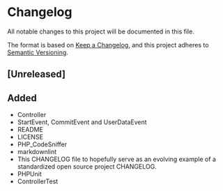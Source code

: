 # Changelog

All notable changes to this project will be documented in this file.

The format is based on [Keep a Changelog](https://keepachangelog.com/en/1.0.0/),
and this project adheres to [Semantic Versioning](https://semver.org/spec/v2.0.0.html).

## [Unreleased]

## Added

- Controller
- StartEvent, CommitEvent and UserDataEvent
- README
- LICENSE
- PHP_CodeSniffer
- markdownlint
- This CHANGELOG file to hopefully serve as an evolving example of
  a standardized open source project CHANGELOG.
- PHPUnit
- ControllerTest
